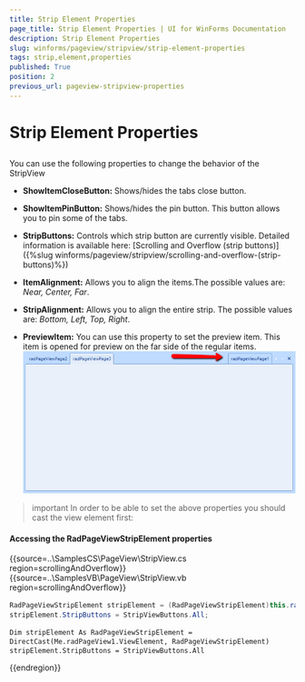 ```yaml
---
title: Strip Element Properties
page_title: Strip Element Properties | UI for WinForms Documentation
description: Strip Element Properties
slug: winforms/pageview/stripview/strip-element-properties
tags: strip,element,properties
published: True
position: 2
previous_url: pageview-stripview-properties
---
```


# Strip Element Properties

## 

You can use the following properties to change the behavior of the StripView

* __ShowItemCloseButton:__ Shows/hides the tabs close button.

* __ShowItemPinButton:__ Shows/hides the pin button. This button allows you to pin some of the tabs.

* __StripButtons:__ Controls which strip button are currently visible. Detailed information is available here: [Scrolling and Overflow (strip buttons)]({%slug winforms/pageview/stripview/scrolling-and-overflow-(strip-buttons)%})

* __ItemAlignment:__ Allows you to align the items.The possible values are: *Near, Center, Far*.

* __StripAlignment:__ Allows you to align the entire strip. The possible values are: *Bottom, Left, Top, Right*.    

* __PreviewItem:__ You can use this property to set the preview item. This item is opened for preview on the far side of the regular items. ![pageview-strip-view-properties 001](images/pageview-strip-view-properties001.png)

>important In order to be able to set the above properties you should cast the view element first:
>

#### Accessing the RadPageViewStripElement properties

{{source=..\SamplesCS\PageView\StripView.cs region=scrollingAndOverflow}} 
{{source=..\SamplesVB\PageView\StripView.vb region=scrollingAndOverflow}} 

````C#
RadPageViewStripElement stripElement = (RadPageViewStripElement)this.radPageView1.ViewElement;
stripElement.StripButtons = StripViewButtons.All;

````
````VB.NET
Dim stripElement As RadPageViewStripElement = DirectCast(Me.radPageView1.ViewElement, RadPageViewStripElement)
stripElement.StripButtons = StripViewButtons.All

````

{{endregion}}